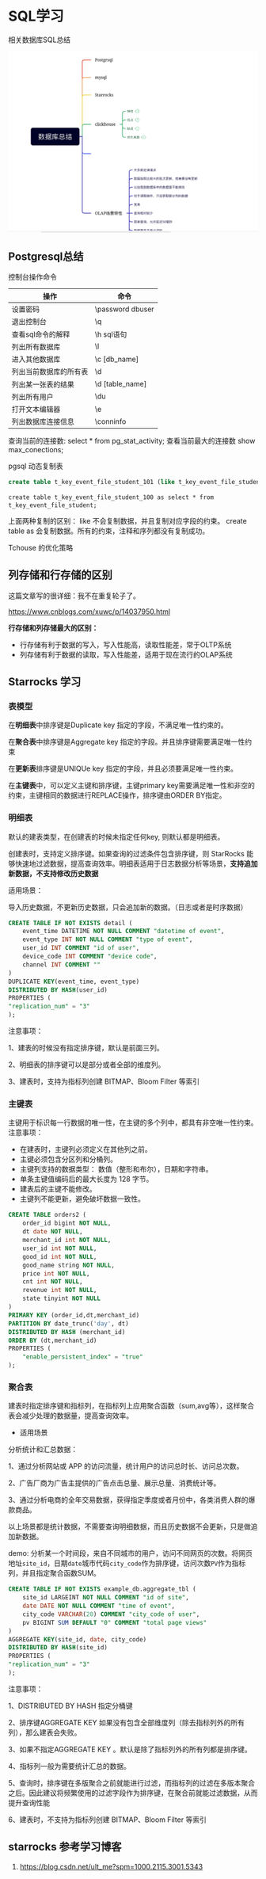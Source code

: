 <!--
 * @Author: hashmapybx 15868861416@163.com
 * @Date: 2023-09-12 16:00:43
 * @LastEditors: hashmapybx 15868861416@163.com
 * @LastEditTime: 2024-09-27 18:57:58
 * @FilePath: /SQL-/README.md
 * @Description: 这是默认设置,请设置`customMade`, 打开koroFileHeader查看配置 进行设置: https://github.com/OBKoro1/koro1FileHeader/wiki/%E9%85%8D%E7%BD%AE 
-->
# SQL学习
相关数据库SQL总结

![Alt text](image-1.png)
## Postgresql总结

控制台操作命令

|操作|命令|
|----|----|
|设置密码|  \password dbuser| 
|退出控制台| \q|
查看sql命令的解释| \h sql语句
列出所有数据库| \l
进入其他数据库| \c [db_name]
列出当前数据库的所有表| \d
列出某一张表的结果| \d [table_name]
列出所有用户 |\du 
打开文本编辑器| \e 
列出数据库连接信息| \conninfo

查询当前的连接数:
select * from pg_stat_activity;
查看当前最大的连接数 show max_conections;

pgsql 动态复制表
```sql
create table t_key_event_file_student_101 (like t_key_event_file_student);

```
```
create table t_key_event_file_student_100 as select * from t_key_event_file_student;
```
上面两种复制的区别：
like 不会复制数据，并且复制对应字段的约束。
create table as 会复制数据。所有的约束，注释和序列都没有复制成功。

Tchouse 的优化策略


## 列存储和行存储的区别

这篇文章写的很详细：我不在重复轮子了。

https://www.cnblogs.com/xuwc/p/14037950.html

**行存储和列存储最大的区别：**

- 行存储有利于数据的写入，写入性能高，读取性能差，常于OLTP系统
- 列存储有利于数据的读取，写入性能差，适用于现在流行的OLAP系统

## Starrocks 学习

### 表模型

在**明细表**中排序键是Duplicate key 指定的字段，不满足唯一性约束的。

在**聚合表**中排序键是Aggregate key 指定的字段。并且排序键需要满足唯一性约束

在**更新表**排序键是UNIQUe key 指定的字段，并且必须要满足唯一性约束。

在**主键表**中，可以定义主键和排序键，主键primary key需要满足唯一性和非空的约束，主键相同的数据进行REPLACE操作，排序键由ORDER BY指定。


### 明细表

默认的建表类型，在创建表的时候未指定任何key, 则默认都是明细表。

创建表时，支持定义排序键。如果查询的过滤条件包含排序键，则 StarRocks 能够快速地过滤数据，提高查询效率。明细表适用于日志数据分析等场景，**支持追加新数据，不支持修改历史数据**

适用场景：

导入历史数据，不更新历史数据，只会追加新的数据。（日志或者是时序数据）

```sql
CREATE TABLE IF NOT EXISTS detail (
    event_time DATETIME NOT NULL COMMENT "datetime of event",
    event_type INT NOT NULL COMMENT "type of event",
    user_id INT COMMENT "id of user",
    device_code INT COMMENT "device code",
    channel INT COMMENT ""
)
DUPLICATE KEY(event_time, event_type)
DISTRIBUTED BY HASH(user_id)
PROPERTIES (
"replication_num" = "3"
);
```
注意事项：

1、建表的时候没有指定排序键，默认是前面三列。

2、明细表的排序键可以是部分或者全部的维度列。

3、建表时，支持为指标列创建 BITMAP、Bloom Filter 等索引

### 主键表

主键用于标识每一行数据的唯一性，在主键的多个列中，都具有非空唯一性约束。注意事项：

- 在建表时，主键列必须定义在其他列之前。
- 主键必须包含分区列和分桶列。
- 主键列支持的数据类型： 数值（整形和布尔），日期和字符串。
- 单条主键值编码后的最大长度为 128 字节。
- 建表后的主键不能修改。
- 主键列不能更新，避免破坏数据一致性。

```sql
CREATE TABLE orders2 (
    order_id bigint NOT NULL,
    dt date NOT NULL,
    merchant_id int NOT NULL,
    user_id int NOT NULL,
    good_id int NOT NULL,
    good_name string NOT NULL,
    price int NOT NULL,
    cnt int NOT NULL,
    revenue int NOT NULL,
    state tinyint NOT NULL
)
PRIMARY KEY (order_id,dt,merchant_id)
PARTITION BY date_trunc('day', dt)
DISTRIBUTED BY HASH (merchant_id)
ORDER BY (dt,merchant_id)
PROPERTIES (
    "enable_persistent_index" = "true"
);
```

### 聚合表
建表时指定排序键和指标列，在指标列上应用聚合函数（sum,avg等），这样聚合表会减少处理的数据量，提高查询效率。

- 适用场景

分析统计和汇总数据：

1、通过分析网站或 APP 的访问流量，统计用户的访问总时长、访问总次数。

2、广告厂商为广告主提供的广告点击总量、展示总量、消费统计等。

3、通过分析电商的全年交易数据，获得指定季度或者月份中，各类消费人群的爆款商品。

以上场景都是统计数据，不需要查询明细数据，而且历史数据不会更新，只是做追加新数据。

demo: 分析某一个时间段，来自不同城市的用户，访问不同网页的次数。将网页地址`site_id`，日期`date`城市代码`city_code`作为排序键，访问次数`PV`作为指标列，并且指定聚合函数SUM。

```sql
CREATE TABLE IF NOT EXISTS example_db.aggregate_tbl (
    site_id LARGEINT NOT NULL COMMENT "id of site",
    date DATE NOT NULL COMMENT "time of event",
    city_code VARCHAR(20) COMMENT "city_code of user",
    pv BIGINT SUM DEFAULT "0" COMMENT "total page views"
)
AGGREGATE KEY(site_id, date, city_code)
DISTRIBUTED BY HASH(site_id)
PROPERTIES (
"replication_num" = "3"
);
```

注意事项：

1、DISTRIBUTED BY HASH 指定分桶键

2、排序键AGGREGATE KEY 如果没有包含全部维度列（除去指标列外的所有列），那么建表会失败。

3、如果不指定AGGREGATE KEY 。默认是除了指标列外的所有列都是排序键。

4、指标列一般为需要统计汇总的数据。

5、查询时，排序键在多版聚合之前就能进行过滤，而指标列的过滤在多版本聚合之后。因此建议将频繁使用的过滤字段作为排序键，在聚合前就能过滤数据，从而提升查询性能

6、建表时，不支持为指标列创建 BITMAP、Bloom Filter 等索引






## starrocks 参考学习博客

1. https://blog.csdn.net/ult_me?spm=1000.2115.3001.5343
